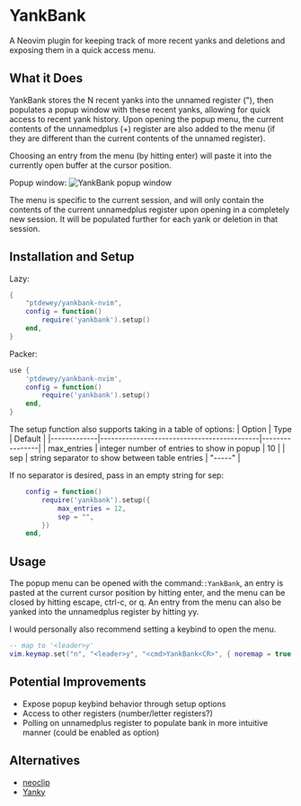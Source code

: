 # YankBank

A Neovim plugin for keeping track of more recent yanks and deletions and exposing them in a quick access menu.

## What it Does

YankBank stores the N recent yanks into the unnamed register ("), then populates a popup window with these recent yanks, allowing for quick access to recent yank history.
Upon opening the popup menu, the current contents of the unnamedplus (+) register are also added to the menu (if they are different than the current contents of the unnamed register).

Choosing an entry from the menu (by hitting enter) will paste it into the currently open buffer at the cursor position.

Popup window:
![YankBank popup window](assets/screenshot-1.png)

The menu is specific to the current session, and will only contain the contents of the current unnamedplus register upon opening in a completely new session.
It will be populated further for each yank or deletion in that session.

## Installation and Setup

Lazy:

```lua
{
    "ptdewey/yankbank-nvim",
    config = function()
        require('yankbank').setup()
    end,
}
```

Packer:

```lua
use {
    'ptdewey/yankbank-nvim',
    config = function()
        require('yankbank').setup()
    end,
}
```

The setup function also supports taking in a table of options:
| Option | Type | Default |
|-------------|--------------------------------------------|----------------|
| max_entries | integer number of entries to show in popup | 10 |
| sep | string separator to show between table entries | "-----" |

If no separator is desired, pass in an empty string for sep:

```lua
    config = function()
        require('yankbank').setup({
            max_entries = 12,
            sep = "",
        })
    end,
```

## Usage

The popup menu can be opened with the command:`:YankBank`, an entry is pasted at the current cursor position by hitting enter, and the menu can be closed by hitting escape, ctrl-c, or q.
An entry from the menu can also be yanked into the unnamedplus register by hitting yy.

I would personally also recommend setting a keybind to open the menu.

```lua
-- map to '<leader>y'
vim.keymap.set("n", "<leader>y", "<cmd>YankBank<CR>", { noremap = true })
```

## Potential Improvements

- Expose popup keybind behavior through setup options
- Access to other registers (number/letter registers?)
- Polling on unnamedplus register to populate bank in more intuitive manner (could be enabled as option)

## Alternatives

- [neoclip](https://github.com/AckslD/nvim-neoclip.lua)
- [Yanky](https://github.com/gbprod/yanky.nvim)
